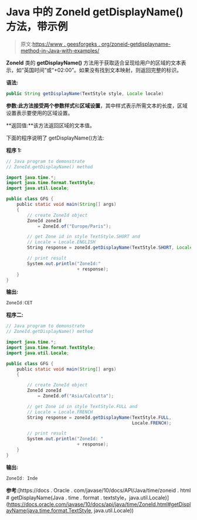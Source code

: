 # Java 中的 ZoneId getDisplayName()方法，带示例

> 原文:[https://www . geesforgeks . org/zoneid-getdisplayname-method-in-Java-with-examples/](https://www.geeksforgeeks.org/zoneid-getdisplayname-method-in-java-with-examples/)

**ZoneId** 类的 **getDisplayName()** 方法用于获取适合呈现给用户的区域的文本表示，如“英国时间”或“+02:00”。如果没有找到文本映射，则返回完整的标识。

**语法:**

```java
public String getDisplayName(TextStyle style, Locale locale)

```

**参数:**此方法接受两个参数**样式**和**区域设置**，其中样式表示所需文本的长度，区域设置表示要使用的区域设置。

**返回值:**该方法返回区域的文本值。

下面的程序说明了 getDisplayName()方法:

**程序 1:**

```java
// Java program to demonstrate
// ZoneId.getDisplayName() method

import java.time.*;
import java.time.format.TextStyle;
import java.util.Locale;

public class GFG {
    public static void main(String[] args)
    {
        // create ZoneId object
        ZoneId zoneId
            = ZoneId.of("Europe/Paris");

        // get Zone id in style TextStyle.SHORT and
        // Locale = Locale.ENGLISH
        String response = zoneId.getDisplayName(TextStyle.SHORT, Locale.ENGLISH);

        // print result
        System.out.println("ZoneId:"
                           + response);
    }
}
```

**输出:**

```java
ZoneId:CET

```

**程序二:**

```java
// Java program to demonstrate
// ZoneId.getDisplayName() method

import java.time.*;
import java.time.format.TextStyle;
import java.util.Locale;

public class GFG {
    public static void main(String[] args)
    {

        // create ZoneId object
        ZoneId zoneId
            = ZoneId.of("Asia/Calcutta");

        // get Zone id in style TextStyle.FULL and
        // Locale = Locale.FRENCH
        String response = zoneId.getDisplayName(TextStyle.FULL,
                                                Locale.FRENCH);

        // print result
        System.out.println("ZoneId: "
                           + response);
    }
}
```

**输出:**

```java
ZoneId: Inde

```

**参考:**[https://docs . Oracle . com/javase/10/docs/API/Java/time/zoneid . html # getDisplayName(Java . time . format . textstyle，java.util.Locale)](https://docs.oracle.com/javase/10/docs/api/java/time/ZoneId.html#getDisplayName(java.time.format.TextStyle, java.util.Locale))